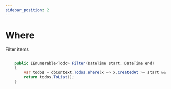 ```yaml
---
sidebar_position: 2
---
```


# Where

Filter items

```csharp

    public IEnumerable<Todo> Filter(DateTime start, DateTime end)
    {
        var todos = dbContext.Todos.Where(x => x.CreatedAt >= start && x.CreatedAt <= end);
        return todos.ToList();
    }

```